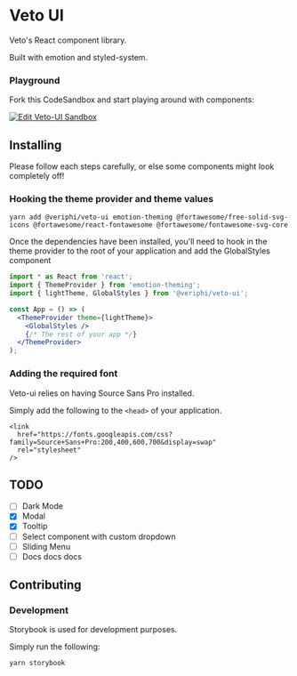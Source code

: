 # Veto UI

Veto's React component library.

Built with emotion and styled-system.

### Playground

Fork this CodeSandbox and start playing around with components:

[![Edit Veto-UI Sandbox](https://codesandbox.io/static/img/play-codesandbox.svg)](https://codesandbox.io/s/awesome-brahmagupta-rjmz1)

## Installing

Please follow each steps carefully, or else some components might look completely off!

### Hooking the theme provider and theme values

```
yarn add @veriphi/veto-ui emotion-theming @fortawesome/free-solid-svg-icons @fortawesome/react-fontawesome @fortawesome/fontawesome-svg-core
```

Once the dependencies have been installed, you'll need to hook in the theme provider to the root of your application and add the GlobalStyles component

```jsx
import * as React from 'react';
import { ThemeProvider } from 'emotion-theming';
import { lightTheme, GlobalStyles } from '@veriphi/veto-ui';

const App = () => (
  <ThemeProvider theme={lightTheme}>
    <GlobalStyles />
    {/* The rest of your app */}
  </ThemeProvider>
);
```

### Adding the required font

Veto-ui relies on having Source Sans Pro installed.

Simply add the following to the `<head>` of your application.

```
<link
  href="https://fonts.googleapis.com/css?family=Source+Sans+Pro:200,400,600,700&display=swap"
  rel="stylesheet"
/>
```

## TODO

- [ ] Dark Mode
- [x] Modal
- [x] Tooltip
- [ ] Select component with custom dropdown
- [ ] Sliding Menu
- [ ] Docs docs docs

## Contributing

### Development

Storybook is used for development purposes.

Simply run the following:

```
yarn storybook
```
